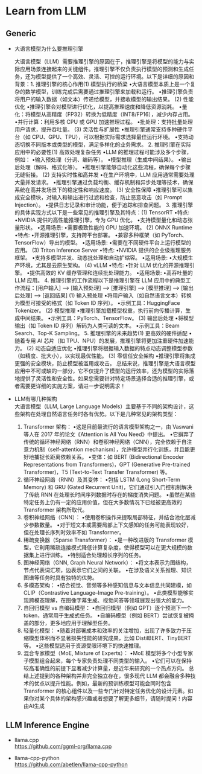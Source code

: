 # Learn from LLM

## Generic
+ 大语言模型为什么要推理引擎  

    大语言模型（LLM）需要推理引擎的原因在于，推理引擎是将模型的能力与实际应用场景连接起来的关键组件。推理引擎不仅负责执行模型的预测和生成任务，还为模型提供了一个高效、灵活、可控的运行环境。以下是详细的原因和背景：1. 推理引擎的核心作用(1) 模型执行的桥梁
    •大语言模型本质上是一个复杂的数学模型，训练完成后需要通过推理引擎来加载和运行。
    •推理引擎负责将用户的输入数据（如文本）传递给模型，并接收模型的输出结果。
    (2) 性能优化
    •推理引擎会对模型进行优化，以提高推理速度和降低资源消耗。 
    •量化：将模型从高精度（FP32）转换为低精度（INT8/FP16），减少内存占用。
    •并行计算：利用多核 CPU 或 GPU 加速推理过程。
    •批处理：支持批量处理用户请求，提升吞吐量。
    (3) 灵活性与扩展性
    •推理引擎通常支持多种硬件平台（如 CPU、GPU、TPU），可以根据实际需求选择最佳运行环境。
    •支持动态切换不同版本或类型的模型，满足多样化的业务需求。
    2. 推理引擎在实际应用中的必要性(1) 高效处理复杂任务
    •LLM 的推理过程可能涉及多个步骤，例如： 
    •输入预处理（分词、编码等）。
    •模型推理（生成中间结果）。
    •输出后处理（解码、格式化等）。
    •推理引擎能够自动化这些流程，确保每个步骤无缝衔接。
    (2) 支持实时性和高并发
    •在生产环境中，LLM 应用通常需要处理大量并发请求。
    •推理引擎通过负载均衡、缓存机制和异步处理等技术，确保系统在高并发场景下的稳定性和响应速度。
    (3) 安全性保障
    •推理引擎可以集成安全模块，对输入和输出进行过滤和检查，防止恶意攻击（如 Prompt Injection）。
    •提供日志记录和审计功能，便于追踪和排查问题。
    3. 推理引擎的具体实现方式以下是一些常见的推理引擎及其特点：(1) TensorRT
    •特点: 
    •NVIDIA 提供的高性能推理引擎，专为 GPU 优化。
    •支持模型量化和动态张量形状。
    •适用场景: 
    •需要极致性能的 GPU 加速环境。
    (2) ONNX Runtime
    •特点: 
    •开源推理引擎，支持跨平台部署。
    •兼容多种框架（如 PyTorch、TensorFlow）导出的模型。
    •适用场景: 
    •需要在不同硬件平台上运行模型的应用。
    (3) Triton Inference Server
    •特点: 
    •NVIDIA 提供的企业级推理服务框架。
    •支持多模型并发、动态批处理和自动扩缩容。
    •适用场景: 
    •大规模生产环境，尤其是云原生架构。
    (4) vLLM
    •特点: 
    •针对 LLM 优化的开源推理引擎。
    •提供高效的 KV 缓存管理和连续批处理能力。
    •适用场景: 
    •高吞吐量的 LLM 应用。
    4. 推理引擎的工作流程以下是推理引擎在 LLM 应用中的典型工作流程：[用户输入] --> [输入预处理] --> [推理引擎] --> [模型推理] --> [输出后处理] --> [返回结果]
    (1) 输入预处理
    •将用户输入（如自然语言文本）转换为模型可接受的格式（如 Token ID 序列）。
    •示例工具：HuggingFace Tokenizer。
    (2) 模型推理
    •推理引擎加载模型权重，执行前向传播计算，生成中间结果。
    •示例工具：PyTorch、TensorFlow。
    (3) 输出后处理
    •将模型输出（如 Token ID 序列）解码为人类可读的文本。
    •示例工具：Beam Search、Top-K Sampling。
    5. 推理引擎的未来趋势(1) 更高效的硬件适配
    •随着专用 AI 芯片（如 TPU、NPU）的发展，推理引擎将更加注重硬件加速能力。
    (2) 动态自适应优化
    •推理引擎将根据输入数据的特点动态调整模型参数（如精度、批大小），以实现最优性能。
    (3) 零信任安全架构
    •推理引擎将集成更强的安全模块，防止模型被滥用或攻击。
    总结来说，推理引擎是大语言模型应用中不可或缺的一部分，它不仅提升了模型的运行效率，还为模型的实际落地提供了灵活性和安全性。如果您需要针对特定场景选择合适的推理引擎，或者需要更详细的实施方案，请进一步说明需求！


+ LLM有哪几种架构  
    大语言模型（LLM, Large Language Models）主要基于不同的架构设计，这些架构在处理自然语言任务时各有优势。以下是几种常见的架构类型：
    1. Transformer 架构：
    •这是目前最流行的语言模型架构之一，由 Vaswani 等人在 2017 年的论文《Attention is All You Need》中提出。
    •它摒弃了传统的循环神经网络（RNN）和卷积神经网络（CNN），完全依赖于自注意力机制（self-attention mechanism），允许模型并行化训练，并且能更好地捕捉长距离依赖关系。
    •变体：如 BERT (Bidirectional Encoder Representations from Transformers)，GPT (Generative Pre-trained Transformer)，T5 (Text-to-Text Transfer Transformer) 等。
    2. 循环神经网络（RNN）及其变体：
    •包括 LSTM (Long Short-Term Memory) 和 GRU (Gated Recurrent Unit)，它们通过引入门控机制解决了传统 RNN 在处理长时间序列数据时存在的梯度消失问题。
    •虽然在某些特定任务上仍有一定的应用价值，但在大多数情况下已经被更高效的 Transformer 架构所取代。
    3. 卷积神经网络（CNN）：
    •使用卷积操作来提取局部特征，并结合池化层减少参数数量。
    •对于短文本或需要局部上下文感知的任务可能表现较好，但在处理长序列时效率不如 Transformer。
    4. 稀疏变换器（Sparse Transformer）：
    •是一种改进版的 Transformer 模型，它利用稀疏连接模式降低计算复杂度，使得模型可以在更大规模的数据集上进行训练。
    •特别适合处理超长序列的任务。
    5. 图神经网络（GNN, Graph Neural Network）：
    •将文本表示为图结构，节点代表词汇项，边表示它们之间的关联。
    •在涉及语义关系推理、知识图谱等任务时具有独特的优势。
    6. 多模态架构：
    •结合视觉、音频等多种感知信息与文本信息共同建模，如 CLIP（Contrastive Language–Image Pre-training）。
    •此类模型能够实现跨模态理解，在图像字幕生成、视觉问答等领域展现出强大的能力。
    7. 自回归模型 vs 自编码模型：
    •自回归模型（例如 GPT）逐个预测下一个 token，通常用于生成式任务。
    •自编码模型（例如 BERT）尝试恢复被掩盖的部分，更多地应用于理解型任务。
    8. 轻量化模型：
    •随着对部署成本和效率的关注增加，出现了许多致力于压缩模型体积而不显著损失性能的研究成果，比如 DistilBERT、TinyBERT 等。
    •这些模型适用于资源受限环境下的快速推理。
    9. 混合专家模型（MoE, Mixture of Experts）：
    •MoE 模型将多个小型专家子模型组合起来，每个专家负责处理不同类型的输入。
    •它们可以在保持较高准确性的前提下显著减少计算量，是近年来研究的一个热点方向。
    总结上述提到的各种架构并非完全独立存在，很多现代 LLM 都会融合多种技术的优点以提升性能。例如，最新的预训练模型可能会同时包含 Transformer 的核心组件以及一些专门针对特定任务优化的设计元素。如果你对某个具体的架构感兴趣或者想要了解更多细节，请随时提问！内容由AI生成


## LLM Inference Engine
+ llama.cpp  
    https://github.com/ggml-org/llama.cpp  

+ llama-cpp-python  
    https://github.com/abetlen/llama-cpp-python  